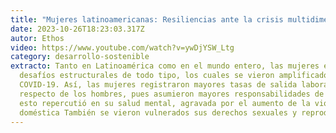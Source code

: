 ```yaml
---
title: "Mujeres latinoamericanas: Resiliencias ante la crisis multidimensional"
date: 2023-10-26T18:23:03.317Z
autor: Ethos
video: https://www.youtube.com/watch?v=ywDjYSW_Ltg
category: desarrollo-sostenible
extracto: Tanto en Latinoamérica como en el mundo entero, las mujeres enfrentan
  desafíos estructurales de todo tipo, los cuales se vieron amplificados por el
  COVID-19. Así, las mujeres registraron mayores tasas de salida laboral
  respecto de los hombres, pues asumieron mayores responsabilidades de cuidado;
  esto repercutió en su salud mental, agravada por el aumento de la violencia
  doméstica También se vieron vulnerados sus derechos sexuales y reproductivos.
---
```

